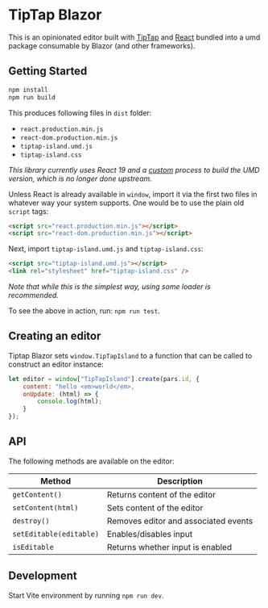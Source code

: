# TipTap Blazor

This is an opinionated editor built with [TipTap](https://github.com/ueberdosis/tiptap) and [React](https://github.com/facebook/react) bundled into a umd package consumable by Blazor (and other frameworks).

## Getting Started

```js
npm install
npm run build
```

This produces following files in `dist` folder:
- `react.production.min.js`
- `react-dom.production.min.js`
- `tiptap-island.umd.js`
- `tiptap-island.css`

*This library currently uses React 19 and a [custom](https://github.com/lofcz/tiptap-blazor/blob/master/rollup.config.react.js) process to build the UMD version, which is no longer done upstream.*

Unless React is already available in `window`, import it via the first two files in whatever way your system supports. One would be to use the plain old `script` tags:

```html
<script src="react.production.min.js"></script>
<script src="react-dom.production.min.js"></script>
```

Next, import `tiptap-island.umd.js` and `tiptap-island.css`:

```html
<script src="tiptap-island.umd.js"></script>
<link rel="stylesheet" href="tiptap-island.css" />
```

*Note that while this is the simplest way, using some loader is recommended.*

To see the above in action, run: `npm run test`.

## Creating an editor

Tiptap Blazor sets `window.TipTapIsland` to a function that can be called to construct an editor instance:

```js
let editor = window["TipTapIsland"].create(pars.id, {
    content: "hello <em>world</em>,
    onUpdate: (html) => {
        console.log(html);
    }
});
```

## API

The following methods are available on the editor:

| Method | Description |
|--------|-------------|
| `getContent()` | Returns content of the editor |
| `setContent(html)` | Sets content of the editor |
| `destroy()` | Removes editor and associated events |
| `setEditable(editable)` | Enables/disables input |
| `isEditable` | Returns whether input is enabled |

## Development

Start Vite environment by running `npm run dev`.
